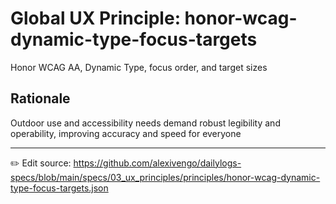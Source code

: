 # Global UX Principle: honor-wcag-dynamic-type-focus-targets

Honor WCAG AA, Dynamic Type, focus order, and target sizes

## Rationale
Outdoor use and accessibility needs demand robust legibility and operability, improving accuracy and speed for everyone



---
✏️ Edit source: https://github.com/alexivengo/dailylogs-specs/blob/main/specs/03_ux_principles/principles/honor-wcag-dynamic-type-focus-targets.json
